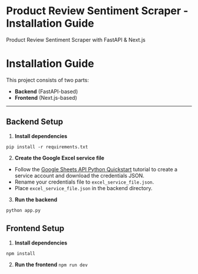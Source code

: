# Product Review Sentiment Scraper - Installation Guide

Product Review Sentiment Scraper with FastAPI & Next.js


# Installation Guide

This project consists of two parts:
- **Backend** (FastAPI-based)
- **Frontend** (Next.js-based)

---

## Backend Setup

1. **Install dependencies**
   
```pip install -r requirements.txt ```

2. **Create the Google Excel service file**

- Follow the [Google Sheets API Python Quickstart](https://developers.google.com/sheets/api/quickstart/python) tutorial to create a service account and download the credentials JSON.
- Rename your credentials file to `excel_service_file.json`.
- Place `excel_service_file.json` in the backend directory.

3. **Run the backend**

```python app.py ```

## Frontend Setup

1. **Install dependencies**

```npm install ```

2. **Run the frontend**
```npm run dev ```
